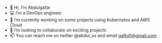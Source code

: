 - 👋 Hi, I’m Abdulgafar
- 💻 I’m a DevOps engineer
- 🌱 I’m currently working on some projects using Kubernetes and AWS Cloud
- 💞️ I’m looking to collaborate on exciting projects
- 📫 You can reach me on twitter @abdul_xs and email gaftofi@gmail.com

<!---
abdulxs/abdulxs is a ✨ special ✨ repository because its `README.md` (this file) appears on your GitHub profile.
You can click the Preview link to take a look at your changes.
--->
